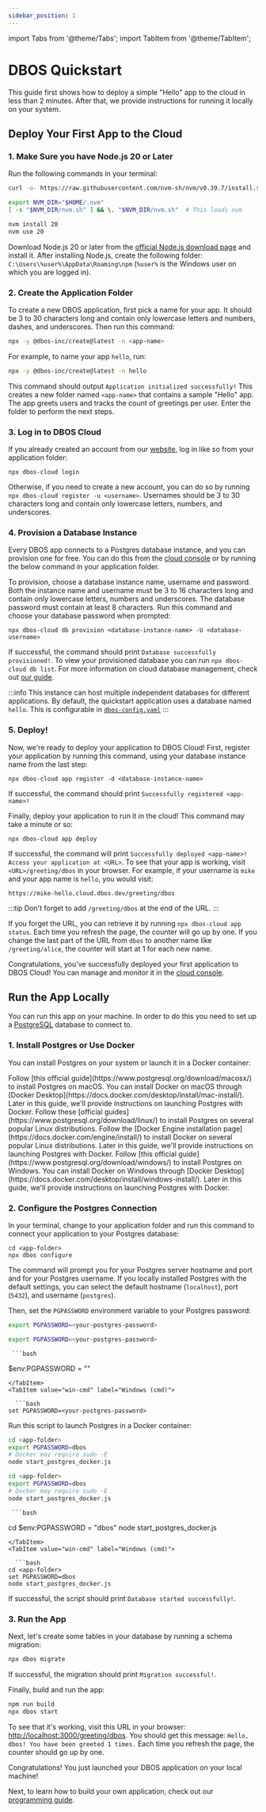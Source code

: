 ```yaml
---
sidebar_position: 1
---
```


import Tabs from '@theme/Tabs';
import TabItem from '@theme/TabItem';

# DBOS Quickstart

This guide first shows how to deploy a simple "Hello" app to the cloud in less than 2 minutes. After that, we provide instructions for running it locally on your system.

## Deploy Your First App to the Cloud

### 1. Make Sure you have Node.js 20 or Later

<Tabs groupId="operating-systems">
<TabItem value="maclinux" label="macOS or Linux">
   Run the following commands in your terminal:

   ```bash
curl -o- https://raw.githubusercontent.com/nvm-sh/nvm/v0.39.7/install.sh | bash

export NVM_DIR="$HOME/.nvm"
[ -s "$NVM_DIR/nvm.sh" ] && \. "$NVM_DIR/nvm.sh"  # This loads nvm

nvm install 20
nvm use 20
   ```
</TabItem>
<TabItem value="win-ps" label="Windows">

Download Node.js 20 or later from the [official Node.js download page](https://nodejs.org/en/download) and install it.
After installing Node.js, create the following folder: `C:\Users\%user%\AppData\Roaming\npm`
(`%user%` is the Windows user on which you are logged in).
</TabItem>
</Tabs>

### 2. Create the Application Folder

To create a new DBOS application, first pick a name for your app. It should be 3 to 30 characters long and contain only lowercase letters and numbers, dashes, and underscores. Then run this command:

   ```bash
npx -y @dbos-inc/create@latest -n <app-name>
   ```

For example, to name your app `hello`, run:
   ```bash
npx -y @dbos-inc/create@latest -n hello
   ```

This command should output `Application initialized successfully!` This creates a new folder named `<app-name>` that contains a sample "Hello" app. The app greets users and tracks the count of greetings per user. Enter the folder to perform the next steps.

### 3. Log in to DBOS Cloud

If you already created an account from our [website](https://www.dbos.dev), log in like so from your application folder:
```
npx dbos-cloud login
```

Otherwise, if you need to create a new account, you can do so by running `npx dbos-cloud register -u <username>`. Usernames should be 3 to 30 characters long and contain only lowercase letters, numbers, and underscores.

### 4. Provision a Database Instance

Every DBOS app connects to a Postgres database instance, and you can provision one for free. You can do this from the [cloud console](https://console.dbos.dev/) or by running the below command in your application folder.

To provision, choose a database instance name, username and password. Both the instance name and username must be 3 to 16 characters long and contain only lowercase letters, numbers and underscores. The database password must contain at least 8 characters. Run this command and choose your database password when prompted:
```
npx dbos-cloud db provision <database-instance-name> -U <database-username>
```

If successful, the command should print `Database successfully provisioned!`. To view your provisioned database you can run `npx dbos-cloud db list`. For more information on cloud database management, check out [our guide](../cloud-tutorials/database-management.md).

:::info
This instance can host multiple independent databases for different applications.
By default, the quickstart application uses a database named `hello`. This is configurable in [`dbos-config.yaml`](../api-reference/configuration.md)
:::

### 5. Deploy!

Now, we're ready to deploy your application to DBOS Cloud! First, register your application by running this command, using your database instance name from the last step:

```
npx dbos-cloud app register -d <database-instance-name>
```

If successful, the command should print `Successfully registered <app-name>!`

Finally, deploy your application to run it in the cloud! This command may take a minute or so:

```
npx dbos-cloud app deploy
```

If successful, the command will print `Successfully deployed <app-name>! Access your application at <URL>`. To see that your app is working, visit `<URL>/greeting/dbos` in your browser. For example, if your username is `mike` and your app name is `hello`, you would visit: 
```
https://mike-hello.cloud.dbos.dev/greeting/dbos
```

:::tip
Don't forget to add `/greeting/dbos` at the end of the URL. 
:::

If you forget the URL, you can retrieve it by running `npx dbos-cloud app status`. Each time you refresh the page, the counter will go up by one. If you change the last part of the URL from `dbos` to another name like `/greeting/alice`, the counter will start at 1 for each new name.

Congratulations, you've successfully deployed your first application to DBOS Cloud! You can manage and monitor it in the [cloud console](https://console.dbos.dev/).

## Run the App Locally

You can run this app on your machine. In order to do this you need to set up a [PostgreSQL](https://www.postgresql.org/) database to connect to.

### 1. Install Postgres or Use Docker

You can install Postgres on your system or launch it in a Docker container: 

<Tabs groupId="operating-systems">
<TabItem value="mac" label="macOS">
<Tabs groupId="postgres-or-docker">
  <TabItem value="postgres" label="Install Postgres Locally">
      Follow [this official guide](https://www.postgresql.org/download/macosx/) to install Postgres on macOS.
  </TabItem>
    <TabItem value="docker" label="Launch Postgres with Docker">
      You can install Docker on macOS through [Docker Desktop](https://docs.docker.com/desktop/install/mac-install/).
      Later in this guide, we'll provide instructions on launching Postgres with Docker.
   </TabItem>
</Tabs>
   
</TabItem>
<TabItem value="linux" label="Linux">
<Tabs groupId="postgres-or-docker">
  <TabItem value="postgres" label="Install Postgres Locally">
      Follow these [official guides](https://www.postgresql.org/download/linux/) to install Postgres on several popular Linux distributions.
  </TabItem>
    <TabItem value="docker" label="Launch Postgres with Docker">
      Follow the [Docker Engine installation page](https://docs.docker.com/engine/install/) to install Docker on several popular Linux distributions.
      Later in this guide, we'll provide instructions on launching Postgres with Docker.
   </TabItem>
</Tabs>

</TabItem>
<TabItem value="win-ps" label="Windows">
<Tabs groupId="postgres-or-docker">
  <TabItem value="postgres" label="Install Postgres Locally">
      Follow [this official guide](https://www.postgresql.org/download/windows/) to install Postgres on Windows.
  </TabItem>
    <TabItem value="docker" label="Launch Postgres with Docker">
      You can install Docker on Windows through [Docker Desktop](https://docs.docker.com/desktop/install/windows-install/).
      Later in this guide, we'll provide instructions on launching Postgres with Docker.
   </TabItem>
</Tabs>

</TabItem>   
</Tabs>

### 2. Configure the Postgres Connection

<Tabs groupId="postgres-or-docker">
<TabItem value="postgres" label="Use Installed Postgres">

In your terminal, change to your application folder and run this command to connect your application to your Postgres database:

```
cd <app-folder>
npx dbos configure
```

The command will prompt you for your Postgres server hostname and port and for your Postgres username.
If you locally installed Postgres with the default settings, you can select the default hostname (`localhost`), port (`5432`), and username (`postgres`).

Then, set the `PGPASSWORD` environment variable to your Postgres password:

<Tabs groupId="operating-systems">
  <TabItem value="mac" label="macOS">
	  
   ```bash
export PGPASSWORD=<your-postgres-password>
   ```
  </TabItem>
    <TabItem value="linux" label="Linux">
	    
   ```bash
export PGPASSWORD=<your-postgres-password>
   ```
  </TabItem>
  <TabItem value="win-ps" label="Windows (PowerShell)">
  
     ```bash
$env:PGPASSWORD = "<your-postgres-password>"
   ```
  </TabItem>
  <TabItem value="win-cmd" label="Windows (cmd)">

     ```bash
set PGPASSWORD=<your-postgres-password>
   ```
  </TabItem>
</Tabs>

</TabItem>
<TabItem value="docker" label="Launch Postgres with Docker">

Run this script to launch Postgres in a Docker container:
<Tabs groupId="operating-systems">
  <TabItem value="mac" label="macOS">
	  
   ```bash
cd <app-folder>
export PGPASSWORD=dbos
# Docker may require sudo -E
node start_postgres_docker.js
   ```
  </TabItem>
    <TabItem value="linux" label="Linux">
	    
   ```bash
cd <app-folder>
export PGPASSWORD=dbos
# Docker may require sudo -E
node start_postgres_docker.js
   ```
  </TabItem>
  <TabItem value="win-ps" label="Windows (PowerShell)">
  
     ```bash
cd <app-folder>
$env:PGPASSWORD = "dbos"
node start_postgres_docker.js
   ```
  </TabItem>
  <TabItem value="win-cmd" label="Windows (cmd)">

     ```bash
cd <app-folder>
set PGPASSWORD=dbos
node start_postgres_docker.js
   ```
  </TabItem>
</Tabs>

If successful, the script should print `Database started successfully!`.
</TabItem>
</Tabs>

### 3. Run the App

Next, let's create some tables in your database by running a schema migration:

   ```bash
npx dbos migrate
   ```

If successful, the migration should print `Migration successful!`.

Finally, build and run the app:

   ```bash
npm run build
npx dbos start
   ```

To see that it's working, visit this URL in your browser: [http://localhost:3000/greeting/dbos](http://localhost:3000/greeting/dbos).  You should get this message: `Hello, dbos! You have been greeted 1 times.` Each time you refresh the page, the counter should go up by one.

Congratulations!  You just launched your DBOS application on your local machine!

Next, to learn how to build your own application, check out our [programming guide](./quickstart-programming.md).
